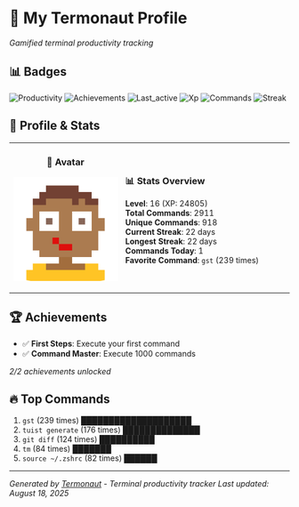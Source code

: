 # 🚀 My Termonaut Profile

*Gamified terminal productivity tracking*

## 📊 Badges

![Productivity](https://img.shields.io/badge/Productivity-80.0%25-green?style=flat-square&logo=terminal&logoColor=white) ![Achievements](https://img.shields.io/badge/Achievements-5%2F10-blue?style=flat-square&logo=terminal&logoColor=white) ![Last_active](https://img.shields.io/badge/Last+Active-2h+ago-green?style=flat-square&logo=terminal&logoColor=white) ![Xp](https://img.shields.io/badge/XP-Level+16+%2824805%2F28900%29-blue?style=flat-square&logo=terminal&logoColor=white) ![Commands](https://img.shields.io/badge/Commands-2911-blue?style=flat-square&logo=terminal&logoColor=white) ![Streak](https://img.shields.io/badge/Streak-22+days-blue?style=flat-square&logo=terminal&logoColor=white) 

## 🎨 Profile & Stats

<table><tr>
<td width="40%" align="center">

### 👤 Avatar

![Avatar](./avatars/92d16113f346b44989c006b24588ea12.svg)

</td>
<td width="60%">

### 📊 Stats Overview

**Level**: 16 (XP: 24805)  
**Total Commands**: 2911  
**Unique Commands**: 918  
**Current Streak**: 22 days  
**Longest Streak**: 22 days  
**Commands Today**: 1  
**Favorite Command**: `gst` (239 times)  

</td>
</tr></table>

## 🏆 Achievements

- ✅ **First Steps**: Execute your first command
- ✅ **Command Master**: Execute 1000 commands

*2/2 achievements unlocked*

## 🔥 Top Commands

1. `gst` (239 times) ████████████████████
2. `tuist generate` (176 times) ██████████████
3. `git diff` (124 times) ██████████
4. `tm` (84 times) ███████
5. `source ~/.zshrc` (82 times) ██████

---

*Generated by [Termonaut](https://github.com/oiahoon/termonaut) - Terminal productivity tracker*
*Last updated: August 18, 2025*
